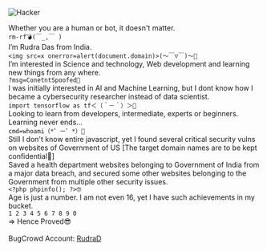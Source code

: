 ![Hacker](https://www.icegif.com/wp-content/uploads/2022/01/icegif-180.gif)


Whether you are a human or bot, it doesn't matter.<br>
`rm-rf💣(￣_,￣ )`<br>
I’m Rudra Das from India.<br>
`<img src=x onerror=alert(document.domain)>(～￣▽￣)～🙂`<br>
I’m interested in Science and technology, Web development and learning new things from any where.<br>
`?msg=ConetntSpoofed📝`<br>
I was initially interested in AI and Machine Learning, but I dont know how I became a cybersecurity researcher instead of data scientist.<br>
`import tensorflow as tf＜（＾－＾）＞🤔`<br>
Looking to learn from developers, intermediate, experts or beginners. Learning never ends...<br>
`cmd=whoami（*゜ー゜*）🧐`<br>
Still I don't know entire javascript, yet I found several critical security vulns on websites of Government of US [The target domain names are to be kept confidential🤫]<br>
Saved a health department websites belonging to Government of India from a major data breach, and secured some other websites belonging to the Government from multiple other security issues.<br>
`<?php phpinfo(); ?>🤓`<br>
Age is just a number. I am not even 16, yet I have such achievements in my bucket.<br>
`1 2 3 4 5 6 7 8 9 0`<br>
=> Hence Proved😎<br>
<br>
BugCrowd Account: <a href="https://bugcrowd.com/RudraD">RudraD</a><br>



<br>

<!---
Rudraksha-Das/Rudraksha-Das is a ✨ special ✨ repository because its `README.md` (this file) appears on your GitHub profile.
You can click the Preview link to take a look at your changes.
--->
